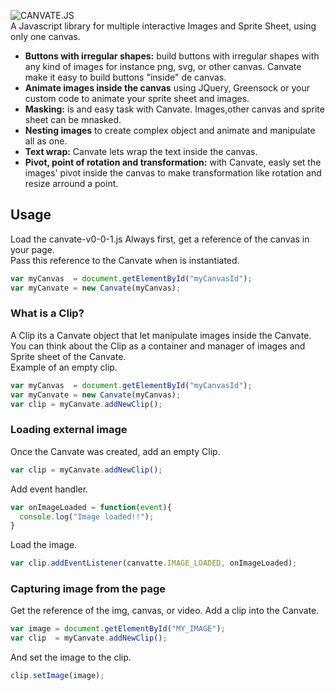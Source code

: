 
![CANVATE.JS](http://sakuracode.com/img/Ryu-github.svg)<br>
A Javascript library for multiple interactive Images and Sprite Sheet, using only one canvas.
- **Buttons with irregular shapes:** build buttons with irregular shapes with any kind of images for instance png, svg,  or other canvas. Canvate make it easy to build buttons "inside" de canvas.
- **Animate images inside the canvas**  using JQuery, Greensock or your custom code to animate your sprite sheet and images.
- **Masking:** is and easy task with Canvate. Images,other canvas and sprite sheet can be mnasked.
- **Nesting images** to create complex object and animate and manipulate all as one.
- **Text wrap:** Canvate lets wrap the text inside the canvas.
- **Pivot, point of rotation and transformation:** with Canvate, easly set the images' pivot inside the canvas to make transformation like rotation and resize arround a point.

## Usage
Load the canvate-v0-0-1.js
Always first, get a reference of the canvas in your page.<br>
Pass this reference to the Canvate when is instantiated.
```jsx
var myCanvas  = document.getElementById("myCanvasId");
var myCanvate = new Canvate(myCanvas);
```
### What is a Clip?
A Clip its a Canvate object that let manipulate images inside the Canvate.<br>
You can think about the Clip as a container and manager of images and Sprite sheet of the Canvate.<br>
Example of an empty clip.
```jsx
var myCanvas  = document.getElementById("myCanvasId");
var myCanvate = new Canvate(myCanvas);
var clip = myCanvate.addNewClip();
```
### Loading external image
Once the Canvate was created, add an empty Clip.
```jsx
var clip = myCanvate.addNewClip();
```
Add event handler.
```jsx
var onImageLoaded = function(event){
  console.log("Image loaded!!");
}
```
Load the image.
```jsx
var clip.addEventListener(canvatte.IMAGE_LOADED, onImageLoaded);
```
### Capturing image from the page
Get the reference of the img, canvas, or video. Add a clip into the Canvate.<br>

```jsx
var image = document.getElementById("MY_IMAGE");
var clip  = myCanvate.addNewClip();
```
And set the image to the clip.
```jsx
clip.setImage(image);
```
